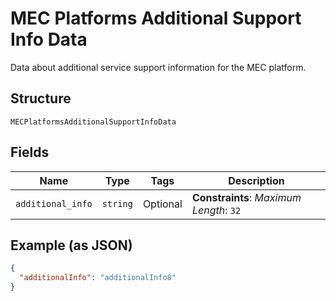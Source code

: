 
# MEC Platforms Additional Support Info Data

Data about additional service support information for the MEC platform.

## Structure

`MECPlatformsAdditionalSupportInfoData`

## Fields

| Name | Type | Tags | Description |
|  --- | --- | --- | --- |
| `additional_info` | `string` | Optional | **Constraints**: *Maximum Length*: `32` |

## Example (as JSON)

```json
{
  "additionalInfo": "additionalInfo8"
}
```

